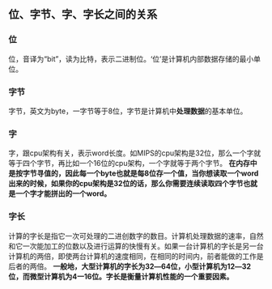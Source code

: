 ## 位、字节、字、字长之间的关系

### 位
位，音译为“bit”，读为比特，表示二进制位。‘位’是计算机内部数据存储的最小单位。

### 字节
字节，英文为byte，一字节等于8位，字节是计算机中**处理数据**的基本单位。

### 字
字，跟cpu架构有关，表示word长度。如MIPS的cpu架构是32位，那么一个字就等于四个字节，再比如一个16位的cpu架构，一个字就等于两个字节。
**在内存中是按字节寻值的，因此每一个byte也就是每8位存一个值，当你想读取一个word出来的时候，如果你的cpu架构是32位的话，那么你需要连续读取四个字节也就是一个字才能拼出的一个word。**

### 字长
计算的字长是指它一次可处理的二进创数字的数目。计算机处理数据的速率，自然和它一次能加工的位数以及进行运算的快慢有关。如果一台计算机的字长是另一台计算机的两倍，即使两台计算机的速度相同，在相同的时间内，前者能做的工作是后者的两倍。 
**一般地，大型计算机的字长为32―64位，小型计算机为12―32位，而微型计算机为4一16位。字长是衡量计算机性能的一个重要因素。**

